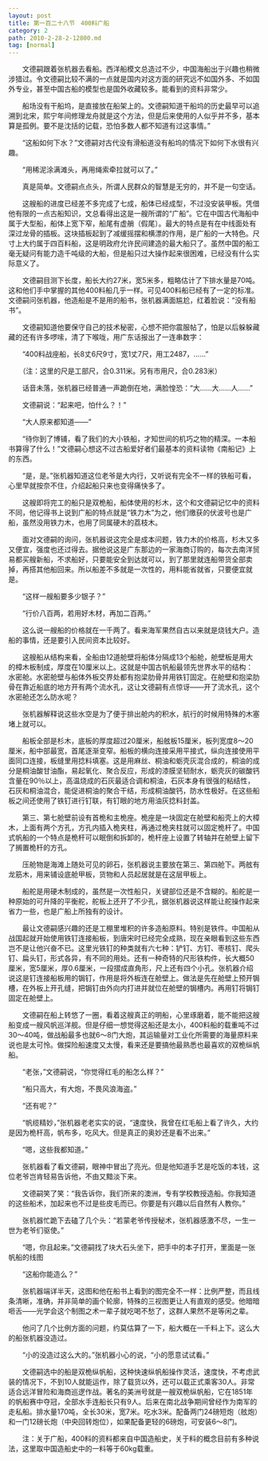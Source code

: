 ```yaml
---
layout: post
title: 第一百二十八节　400料广船
category: 2
path: 2010-2-28-2-12800.md
tag: [normal]
---
```


　　文德嗣跟着张机器去看船。西洋船模文总造过不少，中国海船出于兴趣也稍微涉猎过。令文德嗣比较不满的一点就是国内对这方面的研究远不如国外多、不如国外专业，甚至中国古船的模型也是国外收藏较多。能看到的资料非常少。

　　船场没有干船坞，是直接放在船架上的。文德嗣知道干船坞的历史最早可以追溯到北宋，熙宁年间修理龙舟就是这个方法，但是后来使用的人似乎并不多，基本算是孤例。要不是沈括的记载，恐怕多数人都不知道有过这事情。”

　　“这船如何下水？”文德嗣对古代没有滑船道没有船坞的情况下如何下水很有兴趣。

　　“用稀泥涂满滩头，再用绳索牵拉就可以了。”

　　真是简单。文德嗣点点头，所谓人民群众的智慧是无穷的，并不是一句空话。

　　这艘船的进度已经差不多完成了七成，船体已经成型，不过没安装甲板。凭借他有限的一点古船知识，文总看得出这是一艘所谓的“广船”。它在中国古代海船中属于大型船，船体上宽下窄，船尾有虚艄（假尾）。最大的特点是有在中线面处有深过龙骨的插板。这块插板起到了减缓摇摆和横漂的作用，是广船的一大特色。尺寸上大约属于四百料船，这是明政府允许民间建造的最大船只了。虽然中国的船工毫无疑问有能力造千吨级的大船，但是船只过大操作起来很困难，已经没有什么实际意义了。

　　文德嗣目测下长度，船长大约27米，宽5米多，粗略估计了下排水量是70吨。这和他们手中掌握的其他400料船几乎一样。可见400料船已经有了一定的标准。文德嗣问张机器，他造船是不是用的船书，张机器满面尴尬，红着脸说：“没有船书”。

　　文德嗣知道他要保守自己的技术秘密，心想不把你震服帖了，怕是以后躲躲藏藏的还有许多啰嗦，清了下喉咙，用广东话报出了一连串数字：

　　“400料战座船，长8丈6尺9寸，宽1丈7尺，用工2487，……”

　　（注：这里的尺是工部尺，合0.311米。另有市用尺，合0.283米）

　　话音未落，张机器已经普通一声跪倒在地，满脸惶恐：“大……大……人……”

　　文德嗣说：“起来吧，怕什么？！”

　　“大人原来都知道――”

　　“待你到了博铺，看了我们的大小铁船，才知世间的机巧之物的精深。一本船书算得了什么！”文德嗣心想这不过古船爱好者们最基本的资料读物《南船记》上的东西。

　　“是，是。”张机器知道这位老爷是大内行，又听说有完全不一样的铁船可看，心里早就按奈不住，介绍起船只来也变得痛快多了。

　　这艘即将完工的船只是双桅船，船体使用的杉木，这个和文德嗣记忆中的资料不同，他记得书上说到广船的特点就是“铁力木”为之，他们缴获的伏波号也是广船，虽然没用铁力木，也用了同属硬木的荔枝木。

　　面对文德嗣的询问，张机器说这完全是成本问题，铁力木的价格高，杉木又多又便宜，强度也还过得去。据他说这是广东那边的一家海商订购的，每次去南洋贸易都买艘新船，不求船好，只要能安全到达就可以，到了那里就连船带货全部卖掉，再搭其他船回来。所以船差不多就是一次性的，用料能省就省，只要便宜就是。

　　“这样一艘船要多少银子？”

　　“行价八百两，若用好木材，再加二百两。”

　　这么说一艘船的价格就在一千两了。看来海军果然自古以来就是烧钱大户。造船的事情，还是要引入民间资本比较好。

　　这艘船从结构来看，全船由12道舱壁将船体分隔成13个船舱，舱壁板是用大的樟木板制成，厚度在10厘米以上。这就是中国古帆船最领先世界水平的结构：水密舱。水密舱壁与船体外板交界处都有抱梁肋骨并用铁钉固定。在舱壁和抱梁肋骨在靠近船底的地方开有两个流水孔，这让文德嗣有点惊讶――开了流水孔，这个水密舱还怎么防水呢？

　　张机器解释说这些水空是为了便于排出舱内的积水，航行的时候用特殊的木塞堵上就可以。

　　船板全部是杉木，底板的厚度超过20厘米，船舷板15厘米，板列宽度8～20厘米，船中部最宽，首尾逐渐变窄。船板的横向连接采用平接式，纵向连接使用平面同口连接，板缝里用捻料填塞。这是用麻丝、桐油和蛎壳灰混合成的，桐油的成分是桐油酸甘油酯，易起氧化、聚合反应，形成的漆膜坚韧耐水，蛎壳灰的碳酸钙含量在90％以上，高温烧成的石灰最适合调和桐油，石灰本身有很强的粘结性，石灰和桐油混合，能促进桐油的聚合干结，形成桐油酸钙，防水性极好。在这些船板之间还使用了铁钉进行钉联，有钉眼的地方用油灰捻料封盖。

　　第三、第七舱壁前设有首桅和主桅座。桅座是一块固定在舱壁和船壳上的大樟木，上面有两个方孔，方孔内插入桅夹柱，再通过桅夹柱就可以固定桅杆了。中国式帆船的一个特点是桅杆可以眠倒和拆卸的，桅杆座上设置了转轴并在舱壁上留下了搁置桅杆的方孔。

　　压舱物是海滩上随处可见的卵石，张机器说主要放在第三、第四舱下。两舷有龙筋木，用来铺设底舱甲板，货物和人员起居就是在这层甲板上。

　　船舵是用硬木制成的，虽然是一次性船只，关键部位还是不含糊的。船舵是一种原始的可升降的平衡舵，舵板上还开了不少孔，据张机器说这样能让舵操作起来省力一些，也是广船上所独有的设计。

　　最让文德嗣感兴趣的还是工棚里堆积的许多造船原料。特别是铁件。中国船从战国起就开始使用铁钉连接船板，到唐宋时已经完全成熟，现在亲眼看到这些东西岂不是让他兴奋不已。这里光铁钉的种类就有六七种：铲钉、方钉、枣核钉、爬头钉、扁头钉，形式各异，有不同的用处。还有一种奇特的尺形铁构件，长大概50厘米，宽5厘米，厚0.6厘米，一段摺成直角形，尺上还有四个小孔。张机器介绍说这是钉连接船板用的锔钉，作用是将外板连在舱壁上。做法是先在舱壁上预开锔槽，在外板上开孔缝，把锔钉由外向内打进并就位在舱壁的锔槽内。再用钉将锔钉固定在舱壁上。

　　文德嗣在船上转悠了一圈，看着这艘真正的明船，心里琢磨着，能不能把这艘船变成一艘风帆巡洋舰。但是仔细一想觉得这船还是太小，400料船的载重吨不过30～40吨，做战船最多也就6～8门大炮，其运输量对工业化所需要的海量原料来说也是太可怜。做探险船速度又太慢，看来还是要搞他最熟悉也最喜欢的双桅纵帆船。

　　“老张，”文德嗣说，“你觉得红毛的船怎么样？”

　　“船只高大，有大炮，不畏风浪海盗。”

　　“还有呢？”

　　“帆缆精妙，”张机器老老实实的说，“速度快，我曾在红毛船上看了许久，大约是因为桅杆高，帆布多，吃风大。但是真正的奥妙还是看不出来。”

　　“嗯，这些我都知道。”

　　张机器看了看文德嗣，眼神中冒出了亮光。但是他知道手艺是吃饭的本钱，这位老爷岂肯轻易告诉他，不由又黯淡下来。

　　文德嗣笑了笑：“我告诉你，我们所来的澳洲，专有学校教授造船。你我知道的这些船术，加起来也不过是些皮毛而已。你要是有兴趣以后自然有人教你。”

　　张机器忙跪下去磕了几个头：“若蒙老爷传授秘术，张机器感激不尽，一生一世为老爷们驱使。”

　　“嗯，你且起来。”文德嗣找了块大石头坐下，把手中的本子打开，里面是一张帆船的线图

　　“这船你能造么？”

　　张机器端详半天，这图和他在船书上看到的图完全不一样：比例严整，而且线条清晰，准确，并非简单的画个轮廓，特殊的三视图更让人有直观的感受。他暗暗咂舌――光学会这个制图之术一辈子就吃喝不愁了，这群人果然不是等闲之辈。

　　他问了几个比例方面的问题，约莫估算了一下，船大概在一千料上下。这么大的船张机器没造过。

　　“小的没造过这么大的。”张机器小心的说，“小的愿意试试看。”

　　文德嗣选中的船是双桅纵帆船，这种快速纵帆船操作灵活，速度快，不考虑武装的情况下，不到10人就能运作，除了载货以外，还可以载正式乘客30人。非常适合远洋冒险和海商巡逻作战。著名的美洲号就是一艘双桅纵帆船，它在1851年的帆船赛中夺冠，全部水手连船长只有9人。后来在南北战争期间曾经作为南军的走私船。排水量170吨，全长30米，宽7米。吃水3米。配备两门24磅短炮（舷炮）和一门12磅长炮（中央回转炮位），如果配备更轻的6磅炮，可安装6～8门。

　　注：关于广船，400料的资料都来自中国造船史，关于料的概念目前有多种说法，这里取中国造船史中的一料等于60kg载重。

